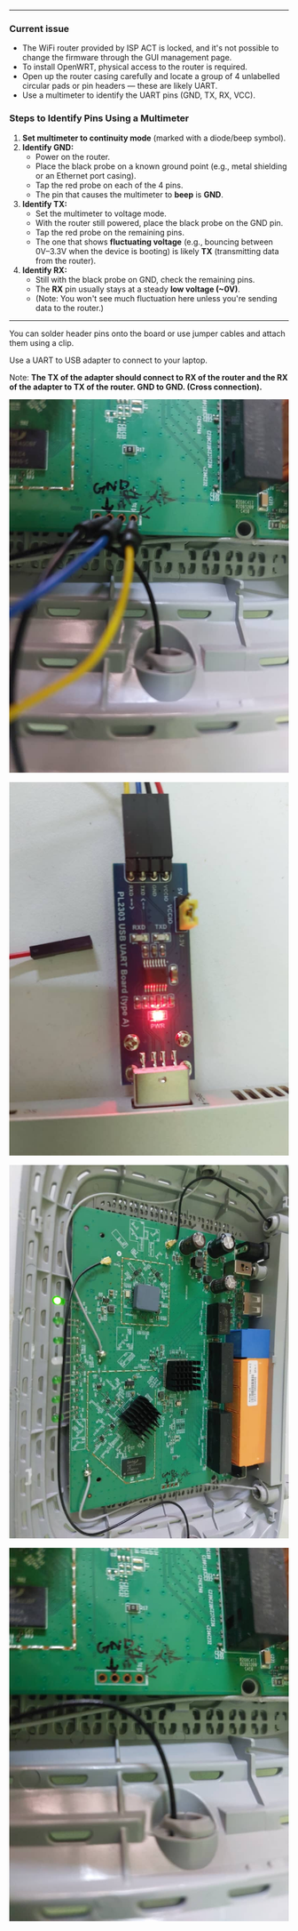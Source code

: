 
---

### Current issue
- The WiFi router provided by ISP ACT is locked, and it's not possible to change the firmware through the GUI management page.
- To install OpenWRT, physical access to the router is required.
- Open up the router casing carefully and locate a group of 4 unlabelled circular pads or pin headers — these are likely UART.
- Use a multimeter to identify the UART pins (GND, TX, RX, VCC).

### Steps to Identify Pins Using a Multimeter
1. **Set multimeter to continuity mode** (marked with a diode/beep symbol).
2. **Identify GND:**
   - Power on the router.
   - Place the black probe on a known ground point (e.g., metal shielding or an Ethernet port casing).
   - Tap the red probe on each of the 4 pins.
   - The pin that causes the multimeter to **beep** is **GND**.
3. **Identify TX:**
   - Set the multimeter to voltage mode.
   - With the router still powered, place the black probe on the GND pin.
   - Tap the red probe on the remaining pins.
   - The one that shows **fluctuating voltage** (e.g., bouncing between 0V–3.3V when the device is booting) is likely **TX** (transmitting data from the router).
4. **Identify RX:**
   - Still with the black probe on GND, check the remaining pins.
   - The **RX** pin usually stays at a steady **low voltage (~0V)**.
   - (Note: You won't see much fluctuation here unless you're sending data to the router.)

---

You can solder header pins onto the board or use jumper cables and attach them using a clip.

Use a UART to USB adapter to connect to your laptop. 

Note: **The TX of the adapter should connect to RX of the router and the RX of the adapter to TX of the router. GND to GND. (Cross connection).**




![alt text](images/uart-pins.jpeg)

![alt text](images/uart-usb-adapter.jpeg)

![alt text](<images/WhatsApp Image 2025-04-24 at 5.59.30 PM (1).jpeg>)

![alt text](<images/WhatsApp Image 2025-04-24 at 5.59.30 PM.jpeg>)
